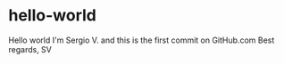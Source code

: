 # hello-world
Hello world
I'm Sergio V. and this is the first commit on GitHub.com
Best regards,
SV
